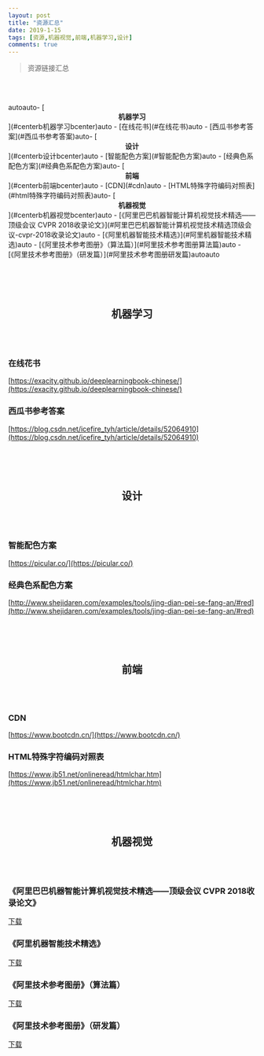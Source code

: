 ```yaml
---
layout: post
title: "资源汇总"
date: 2019-1-15
tags: [资源,机器视觉,前端,机器学习,设计]
comments: true
---
```


> 资源链接汇总

<br/><br/>
<!-- TOC -->autoauto- [<center><b>机器学习</b></center>](#centerb机器学习bcenter)auto    - [在线花书](#在线花书)auto    - [西瓜书参考答案](#西瓜书参考答案)auto- [<center><b>设计</b></center>](#centerb设计bcenter)auto    - [智能配色方案](#智能配色方案)auto    - [经典色系配色方案](#经典色系配色方案)auto- [<center><b>前端</b></center>](#centerb前端bcenter)auto    - [CDN](#cdn)auto    - [HTML特殊字符编码对照表](#html特殊字符编码对照表)auto- [<center><b>机器视觉</b></center>](#centerb机器视觉bcenter)auto    - [《阿里巴巴机器智能计算机视觉技术精选——顶级会议 CVPR 2018收录论文》](#阿里巴巴机器智能计算机视觉技术精选顶级会议-cvpr-2018收录论文)auto    - [《阿里机器智能技术精选》](#阿里机器智能技术精选)auto    - [《阿里技术参考图册》（算法篇）](#阿里技术参考图册算法篇)auto    - [《阿里技术参考图册》（研发篇）](#阿里技术参考图册研发篇)autoauto<!-- /TOC -->


<br/><br/><br/>

## <center><b>机器学习</b></center>

<br/><br/>

### 在线花书

[https://exacity.github.io/deeplearningbook-chinese/](https://exacity.github.io/deeplearningbook-chinese/)

### 西瓜书参考答案

[https://blog.csdn.net/icefire_tyh/article/details/52064910](https://blog.csdn.net/icefire_tyh/article/details/52064910)

<br/><br/><br/>



## <center><b>设计</b></center>

<br/><br/>

### 智能配色方案

[https://picular.co/](https://picular.co/)

### 经典色系配色方案

[http://www.shejidaren.com/examples/tools/jing-dian-pei-se-fang-an/#red](http://www.shejidaren.com/examples/tools/jing-dian-pei-se-fang-an/#red)

<br/><br/><br/>





## <center><b>前端</b></center>



<br/><br/>

### CDN

[https://www.bootcdn.cn/](https://www.bootcdn.cn/)

### HTML特殊字符编码对照表

[https://www.jb51.net/onlineread/htmlchar.htm](https://www.jb51.net/onlineread/htmlchar.htm)

<br/><br/><br/>







##  <center><b>机器视觉</b></center>

<br/><br/>

### 《阿里巴巴机器智能计算机视觉技术精选——顶级会议 CVPR 2018收录论文》

<a href="../resources/CVPR-2018顶会论文精选合集.pdf" download="CVPR-2018顶会论文精选合集">下载</a>

### 《阿里机器智能技术精选》

<a href="../resources/AAAI2018.pdf" download="AAAI2018">下载</a>



### 《阿里技术参考图册》（算法篇）

<a href="AliTech101_Algorithms.pdf" download="AliTech101_Algorithms">下载</a>



### 《阿里技术参考图册》（研发篇）

<a href="AliTech101_RD.pdf" download="AliTech101_RD">下载</a>




